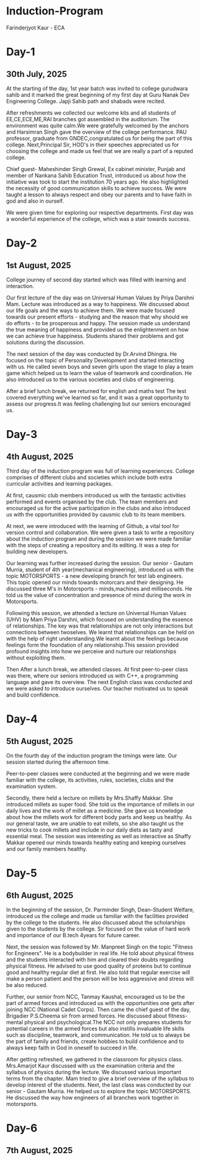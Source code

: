 # Induction-Program
Farinderjyot Kaur - ECA
# Day-1
## 30th July, 2025
At the starting of the day, 1st year batch was invited to college gurudwara sahib and it marked the great beginning of my first day at Guru Nanak Dev Engineering College. Japji Sahib path and shabads were recited. 

After refreshments we collected our welcome kits and all students of EE,CE,ECE,ME,RAI branches got assembled in the auditorium. The environment was quite calm.We were gratefully welcomed by the anchors and Harsimran Singh gave the overview of the college performance. PAU professor, graduate from GNDEC,congratulated us for being the part of this college. Next,Principal Sir, HOD's in their speeches appreciated us for choosing the college and made us feel that we are really a part of a reputed college. 

Chief guest- Maheshinder Singh Grewal, Ex cabinet minister, Punjab and member of Nankana Sahib Education Trust, introduced us about how the initiative was took to start the institution 70 years ago. He also highlighted the necessity of good communication skills to achieve success. We were taught a lesson to always respect and obey our parents and to have faith in god and also in ourself. 

We were given time for exploring our respective departments. First day was a wonderful experience of the college, which was a stair towards success. 

# Day-2
## 1st August, 2025
College journey of second day started which was filled with learning and interaction.

Our first lecture of the day was on Universal Human Values by Priya Darshni Mam. Lecture was introduced as a way to happiness. We discussed about our life goals and the ways to achieve them. We were made focused towards our present efforts - studying and the reason that why should we do efforts - to be prosperous and happy. The session made us understand the true meaning of happiness and provided us the enlightenment on how we can achieve true happiness. Students shared their problems and got solutions during the discussion. 

The next session of the day was conducted by Dr.Arvind Dhingra. He focused on the topic of Personality Development and started interacting with us. He called seven boys and seven girls upon the stage to play a team game which helped us to learn the value of teamwork and coordination. He also introduced us to the various societies and clubs of engineering. 

After a brief lunch break, we returned for english and maths test The test covered everything we've learned so far, and it was a great opportunity to assess our progress.It was feeling challenging but our seniors encouraged us. 

# Day-3
## 4th August, 2025
Third day of the induction program was full of learning experiences. College comprises of different clubs and societies which include both extra curricular activities and learning packages. 

At first, causmic club members introduced us with the fantastic activities performed and events organised by the club. The team members and encouraged us for the active participation in the clubs and also introduced us with the opportunities provided by causmic club to its team members. 

At next, we were introduced with the learning of Github, a vital tool for version control and collaboration. We were given a task to write a repository about the induction program and during the session we were made familiar with the steps of creating a repository and its editing. It was a step for building new developers. 

Our learning was further increased during the session. Our senior - Gautam Murria, student of 4th year(mechanical engineering), introduced us with the topic MOTORSPORTS - a new developing branch for test lab engineers. This topic opened our minds towards motorcars and their designing. He discussed three M's in Motorsports - minds,machines and milliseconds. He told us the value of concentration and presence of mind during the work in Motorsports. 

Following this session, we attended a lecture on Universal Human Values (UHV) by Mam Priya Darshni, which focused on understanding the essence of relationships. The key was that relationships are not only interactions but connections between twoselves. We learnt that relationships can be held on with the help of right understanding.We learnt about the feelings because feelings form the foundation of any relationship.This session provided profound insights into how we perceive and nurture our relationships without exploiting them. 

Then After a lunch break, we attended classes. At first peer-to-peer class was there, where our seniors introduced us with C++, a programming language and gave its overview. The next English class was conducted and we were asked to introduce ourselves. Our teacher motivated us to speak and build confidence. 

# Day-4
## 5th August, 2025

On the fourth day of the induction program the timings were late. Our session started during the afternoon time. 

Peer-to-peer classes were conducted at the beginning and we were made familiar with the college, its activities, rules, societies, clubs and the examination system.

Secondly, there held a lecture on millets by Mrs.Shaffy Makkar. She introduced millets as super food. She told us the importance of millets in our daily lives and the work of millet as a medicine. She gave us knowledge about how the millets work for different body parts and keep us healthy. As our general taste, we are unable to eat millets, so she also taught us the new tricks to cook millets and include in our daily diets as tasty and essential meal. The session was interesting as well as interactive as Shaffy Makkar opened our minds towards healthy eating and keeping ourselves and our family members healthy. 

# Day-5
## 6th August, 2025

In the beginning of the session, Dr. Parminder Singh, Dean-Student Welfare, introduced us the college and made us familiar with the facilities provided by the college to the students. He also discussed about the scholarships given to the students by the college. Sir focused on the value of hard work and importance of our B.tech 4years for future career. 

Next, the session was followed by Mr. Manpreet Singh on the topic "Fitness for Engineers". He is a bodybuilder in real life. He told about physical fitness and the students interacted with him and cleared their doubts regarding physical fitness. He advised to use good quality of proteins but to continue good and healthy regular diet at first. He also told that regular exercise will make a person patient and the person will be less aggressive and stress will be also reduced. 

Further, our senior from NCC, Tanmay Kaushal, encouraged us to be the part of armed forces and introduced us with the opportunities one gets after joining NCC (National Cadet Corps). Then came the chief guest of the day, Brigadier P.S.Cheema sir from armed forces. He discussed about fitness- mental physical and psychological.The NCC not only prepares students for potential careers in the armed forces but also instills invaluable life skills such as discipline, teamwork, and communication. He told us to always be the part of family and friends, create hobbies to build confidence and to always keep faith in God in oneself to succeed in life.

After getting refreshed, we gathered in the classroom for physics class. Mrs.Amarjot Kaur discussed with us the examination criteria and the syllabus of physics during the lecture. We discussed various important terms from the chapter. Mam tried to give a brief overview of the syllabus to develop interest of the students. Next, the last class was conducted by our senior - Gautam Murria. He helped us to explore the topic MOTORSPORTS. He discussed the way how engineers of all branches work together in motorsports.

# Day-6
## 7th August, 2025
